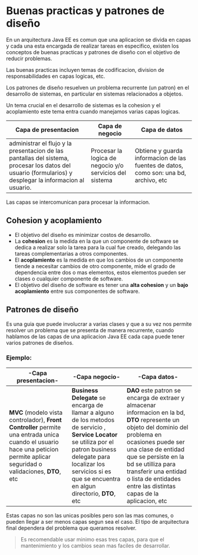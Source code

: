 # Buenas practicas y patrones de diseño

En un arquitectura Java EE es comun que una aplicacion se divida en capas y cada una esta encargada de realizar tareas en especifico, existen los conceptos de buenas practicas y patrones de diseño con el objetivo de reducir problemas.

Las buenas practicas incluyen temas de codificacion, division de responsabilidades en capas logicas, etc.

Los patrones de diseño resuelven un problema recurrente (un patron) en el desarrollo de sistemas, en particular en sistemas relacionados a objetos.

Un tema crucial en el desarrollo de sistemas es la cohesion y el acoplamiento este tema entra cuando manejamos varias capas logicas.

| Capa de presentacion | Capa de negocio  | Capa de datos |
| -- | -- |-- |
| administrar el flujo y la presentacion de las pantallas del sistema, procesar los datos del usuario (formularios) y desplegar la informacion al usuario. | Procesar la logica de negocio y/o servicios del sistema | Obtiene y guarda informacion de las fuentes de datos, como son: una bd, archivo, etc |

Las capas se intercomunican para procesar la informacion.

## Cohesion y acoplamiento

* El objetivo del diseño es minimizar costos de desarrollo.
* La **cohesion** es la medida en la que un componente de software se dedica a realizar solo la tarea para la cual fue creado, delegando las tareas complementarias a otros componentes.
* El **acoplamiento** es la medida en que los cambios de un componente tiende a necesitar cambios de otro componente, mide el grado de dependencia entre dos o mas elementos, estos elementos pueden ser clases o cualquier componente de software.
* El objetivo del diseño de software es tener una **alta cohesion** y un **bajo acoplamiento** entre sus componentes de software.

## Patrones de diseño

Es una guia que puede involucrar a varias clases y que a su vez nos permite resolver un problema que se presenta de manera recurrente, cuando hablamos de las capas de una aplicacion Java EE cada capa puede tener varios patrones de diseños.

### Ejemplo:
| -Capa presentacion- | -Capa negocio- | -Capa datos- |
| -- | -- | -- |
| **MVC** (modelo vista controlador), **Front Controller** permite una entrada unica cuando el usuario hace una peticion permite aplicar seguridad o validaciones, **DTO**, etc | **Business Delegate** se encarga de llamar a alguno de los metodos de servicio , **Service Locator** se utiliza por el patron business delegate para localizar los servicios si es que se encuentra en algun directorio, **DTO**, etc | **DAO** este patron se encarga de extraer y almacenar informacion en la bd, **DTO** represente un objeto del dominio del problema en ocasiones puede ser una clase de entidad que se persiste en la bd se utilliza para transferir una entidad o lista de entidades entre las distintas capas de la aplicacion, etc |

Estas capas no son las unicas posibles pero son las mas comunes, o pueden llegar a ser menos capas segun sea el caso. El tipo de arquitectura final dependera del problema que queramos resolver.

>Es recomendable usar minimo esas tres capas, para que el mantenimiento y los cambios sean mas faciles de desarrollar.
